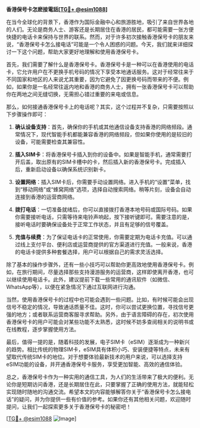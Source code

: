 **香港保号卡怎麽接電話[[TG💪+ @esim1088](https://t.me/s/esim1088)]**

在当今全球化的背景下，香港作为国际金融中心和旅游胜地，吸引了来自世界各地的人们。无论是商务人士、游客还是长期居住在香港的居民，都可能需要一张方便快捷的电话卡来保持与世界的联系。然而，对于许多初次接触香港保号卡的朋友来说，“香港保号卡怎么接电话”可能是一个令人困惑的问题。今天，我们就来详细探讨一下这个问题，帮助大家更好地理解和使用香港保号卡。

首先，我们需要了解什么是香港保号卡。香港保号卡是一种可以在香港使用的电话卡，它允许用户在不更换手机号码的情况下享受本地通话服务。这对于经常往来于不同国家和地区的人来说尤其重要，因为它避免了因更换号码而带来的不便。例如，如果你是一名经常往返内地和香港的商务人士，拥有一张香港保号卡可以帮助你在两地之间无缝切换，无需担心错过重要的来电或信息。

那么，如何接通香港保号卡上的电话呢？其实，这个过程并不复杂，只需要按照以下步骤操作即可：

1. **确认设备支持**：首先，确保你的手机或其他通信设备支持香港的网络频段。通常情况下，现代智能手机都能兼容香港的网络频段，但如果你使用的是较旧的设备，可能需要检查其兼容性。

2. **插入SIM卡**：将香港保号卡插入到你的设备中。如果是智能手机，通常需要打开后盖，取出原有的SIM卡槽中的卡，然后插入新的香港保号卡。完成插入后，重新启动设备以确保系统识别新卡。

3. **设置网络**：插入SIM卡后，你需要手动设置网络。进入手机的“设置”菜单，找到“移动网络”或“蜂窝网络”选项，选择自动搜索网络。稍等片刻，设备会自动连接到香港的运营商网络。

4. **拨打电话**：一切准备就绪后，你可以直接拨打香港本地号码或国际号码。如果你需要接听电话，只需等待来电铃声响起，按下接听键即可。需要注意的是，接听电话时要确保设备处于正常工作状态，并且有足够的信号覆盖。

5. **充值与续费**：为了保证电话卡的正常使用，你需要定期为电话卡充值。可以通过线上支付平台、便利店或运营商提供的官方渠道进行充值。一般来说，香港的电话卡提供多种套餐选择，用户可以根据自己的需求灵活选择。

除了基本的操作步骤外，还有一些小技巧可以帮助你更高效地使用香港保号卡。例如，在旅行期间，尽量选择那些支持漫游服务的运营商，这样即使离开香港，也可以继续使用电话卡。此外，建议提前下载一些常用的通讯软件（如微信、WhatsApp等），以便在紧急情况下通过互联网进行沟通。

当然，使用香港保号卡的过程中也可能会遇到一些问题。比如，有时候可能会出现信号不稳定的情况，导致通话质量不佳。这时，你可以尝试更换位置，寻找信号更强的地方；或者联系运营商客服寻求帮助。另外，由于语言障碍的存在，初次使用香港保号卡的用户可能会对某些功能不太熟悉，这时候不妨多查阅相关的说明书或在线教程，逐步掌握使用方法。

最后，值得一提的是，随着科技的发展，电子SIM卡（eSIM）逐渐成为一种新兴的趋势。相比传统的物理SIM卡，eSIM具有体积小巧、安装便捷等特点，未来有望取代传统SIM卡的地位。对于想要体验最新技术的用户来说，可以选择支持eSIM功能的设备，并开通香港保号卡服务，享受更加智能、高效的通信体验。

总之，香港保号卡作为一种实用的通信工具，为人们的生活带来了极大的便利。无论你是短期访问香港，还是长期居住在此，只要掌握了正确的使用方法，就能轻松实现随时随地的沟通交流。希望本文的内容能够解答你关于“香港保号卡怎么接电话”的疑问，并为你提供一些有价值的参考。如果你还有其他相关问题，欢迎随时提问，让我们一起探索更多关于香港保号卡的秘密吧！

[[TG💪+ @esim1088](https://t.me/s/esim1088) ![Image](https://i.postimg.cc/4NQfJmqS/Snipaste-2025-05-13-00-14-12.png)]